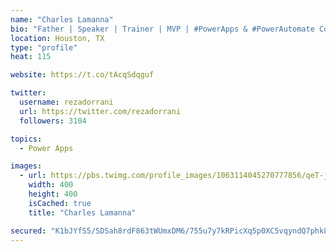 ```yaml
---
name: "Charles Lamanna"
bio: "Father | Speaker | Trainer | MVP | #PowerApps & #PowerAutomate Community Super User | YouTuber Right-pointing triangle http://youtube.com/c/rezadorrani | Learn - Share - Clockwise rightwards and leftwards open circle arrows"
location: Houston, TX
type: "profile"
heat: 115

website: https://t.co/tAcqSdqguf

twitter:
  username: rezadorrani
  url: https://twitter.com/rezadorrani
  followers: 3104

topics:
  - Power Apps

images:
  - url: https://pbs.twimg.com/profile_images/1063114045270777856/qeT-jpWr_400x400.jpg
    width: 400
    height: 400
    isCached: true
    title: "Charles Lamanna"

secured: "K1bJYfS5/SDSah8rdF863tWUmxDM6/755u7y7kRPicXq5p0XC5vqyndQ7phk88llclGjpxwL19OARICNYd4O3befCiuG5otLLbKh88r2EZWrrz0sBIedsrTpixJJBZm7AjNqjE7ayP1rhu27IDh0djO4Z1wump9w+cJtGSe7FxMMCg1HS2/Sc/9Tb9dxtepAGPRFVGEW+nAw2pC/jeVuGMPuCsOoxTOGURa9F05l7xcf/rcv+8R/UoevrJKrt9D9qRy6O2Ou0GaQ38XVUJxLDmK7SS48Z13AaEsX0hKw2779muXBGjyUj6EX+6IRAoz2Q94Afh5xlf1fQSHz24YnY0hJpRlS0Rb8h47dkzqgCI0G1ppcHKHpySD3ENQNGnK/zmdIl+E7sZOkGfp42PzxmedpaodEcUuPRslNW5DmECs=;b/GxYr9V42CrgTlv0qbyyA=="
---
```


